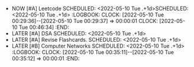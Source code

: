 - NOW [#A] Leetcode
  SCHEDULED: <2022-05-10 Tue .+1d>SCHEDULED: <2022-05-10 Tue .+1d>
  :LOGBOOK:
  CLOCK: [2022-05-10 Tue 00:29:36]--[2022-05-10 Tue 00:29:37] =>  00:00:01
  CLOCK: [2022-05-10 Tue 00:46:34]
  :END:
- LATER [#A] DSA
  SCHEDULED: <2022-05-10 Tue .+1d>
- LATER [#A] Revise Flashcards.
  SCHEDULED: <2022-05-10 Tue .+1d>
- LATER [#B] Computer Networks
  SCHEDULED: <2022-05-10 Tue .+1d>
  :LOGBOOK:
  CLOCK: [2022-05-10 Tue 00:35:11]--[2022-05-10 Tue 00:35:12] =>  00:00:01
  :END: